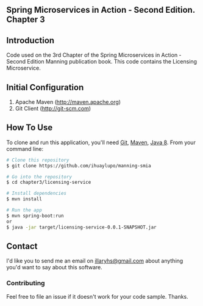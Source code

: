 ## Spring Microservices in Action - Second Edition. Chapter 3

## Introduction

Code used on the 3rd Chapter of the Spring Microservices in Action - Second Edition Manning publication book. This code contains the Licensing Microservice.

## Initial Configuration

1.	Apache Maven (http://maven.apache.org)
2.	Git Client (http://git-scm.com)

## How To Use

To clone and run this application, you'll need [Git](https://git-scm.com), [Maven](https://maven.apache.org/), [Java 8](https://www.oracle.com/technetwork/java/javase/downloads/jdk8-downloads-2133151.html). From your command line:

```bash
# Clone this repository
$ git clone https://github.com/ihuaylupo/manning-smia

# Go into the repository
$ cd chapter3/licensing-service

# Install dependencies
$ mvn install

# Run the app
$ mvn spring-boot:run
or 
$ java -jar target/licensing-service-0.0.1-SNAPSHOT.jar
```

## Contact

I'd like you to send me an email on <illaryhs@gmail.com> about anything you'd want to say about this software.

### Contributing
Feel free to file an issue if it doesn't work for your code sample. Thanks.
